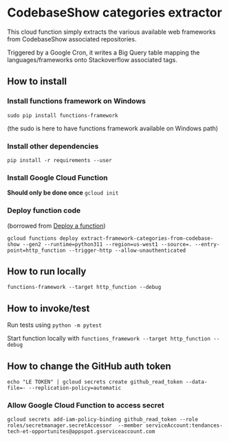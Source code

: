# CodebaseShow categories extractor

This cloud function simply extracts the various available web frameworks from CodebaseShow associated repositories.

Triggered by a Google Cron, it writes a Big Query table mapping the languages/frameworks onto Stackoverflow associated tags.


## How to install

### Install functions framework on Windows

`sudo pip install functions-framework`

(the sudo is here to have functions framework available on Windows path)

### Install other dependencies

`pip install -r requirements --user`

### Install Google Cloud Function

**Should only be done once**
`gcloud init`

### Deploy function code
(borrowed from [Deploy a function](https://cloud.google.com/functions/docs/create-deploy-gcloud))
```
gcloud functions deploy extract-framework-categories-from-codebase-show --gen2 --runtime=python311 --region=us-west1 --source=. --entry-point=http_function --trigger-http --allow-unauthenticated
```

## How to run locally

`functions-framework --target http_function --debug`

## How to invoke/test

Run tests using `python -m pytest`

Start function locally with `functions_framework --target http_function --debug`

## How to change the GitHub auth token

```
echo "LE TOKEN" | gcloud secrets create github_read_token --data-file=- --replication-policy=automatic
```

### Allow Google Cloud Function to access secret

```
gcloud secrets add-iam-policy-binding github_read_token --role roles/secretmanager.secretAccessor  --member serviceAccount:tendances-tech-et-opportunites@appspot.gserviceaccount.com
```